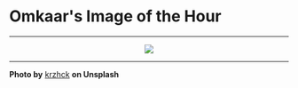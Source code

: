 # Omkaar's Image of the Hour

---

<div align="center">

<a href="https://unsplash.com/photos/a-tall-buildings-point-against-the-sky-wXgTLyyUIIk">
  <img src="https://images.unsplash.com/photo-1747672906209-a289d77252a6?crop=entropy&cs=tinysrgb&fit=max&fm=jpg&ixid=M3w3NjA2Nzh8MHwxfHJhbmRvbXx8fHx8fHx8fDE3NTA4NzgwMDB8&ixlib=rb-4.1.0&q=80&w=1080" style="max-width:100%; height:auto;">
</a>



</div>

---

**Photo by** [krzhck](https://unsplash.com/@krzhck) **on Unsplash**

